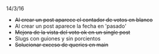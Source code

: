
14/3/16
- ~~Al crear un post aparece el contador de votos en blanco~~
- Al crear un post aparece la fecha en 'pasado'
- ~~Mejora de la vista del voto ok en un single post~~
- Slugs con guiones y sin porcientos
- ~~Solucionar exceso de queries en main~~
